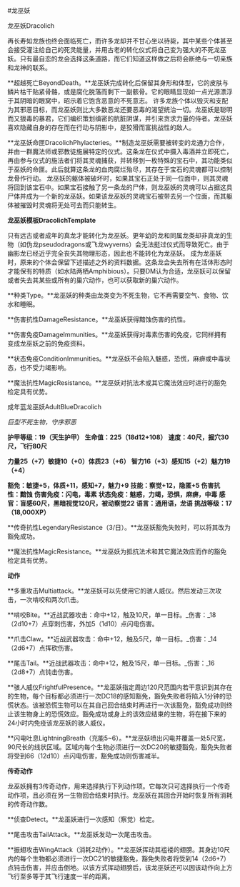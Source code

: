 #龙巫妖

龙巫妖Dracolich

再长寿如龙族也终会面临死亡，而许多龙却并不甘心坐以待毙，其中某些个体甚至会接受灌注给自己的死灵能量，并用古老的转化仪式将自己变为强大的不死龙巫妖。只有最自恋的龙会选择这条道路，而它们知道这样做之后将会断绝与一切亲族和龙神的联系。

**超越死亡BeyondDeath。**龙巫妖完成转化后保留其身形和体型，它的皮肤与鳞片枯干贴紧骨骼，或是腐化脱落而剩下一副骸骨。它的眼睛显现如一点光源漂浮于其阴暗的眼窝中，昭示着它饱含恶意的不死意志。
许多龙族个体以毁灭和支配为其邪恶目标，而龙巫妖则比大多数恶龙还要恶毒的渴望统治一切。龙巫妖是聪明而又狠毒的暴君，它们编织策划缜密的肮脏阴谋，并引来贪求力量的侍者。龙巫妖喜欢隐藏自身的存在而在行动与阴影中，是狡猾而富挑战性的敌人。

**龙巫妖命匣DracolichPhylacteries。**制造龙巫妖需要被转变的龙通力合作，并由一群魔法师或邪教徒施展特定的仪式。这条龙在仪式中摄入毒酒并立即死亡，再由参与仪式的施法者们将其灵魂捕获，并转移到一枚特殊的宝石中，其功能类似于巫妖的命匣。此后就算这条龙的血肉腐烂殆尽，其存在于宝石的灵魂都可以控制龙骨作行动。
龙巫妖的躯体被破坏时，如果其宝石正处于同一位面中，则其灵魂将回到该宝石中。如果宝石接触了另一条龙的尸体，则龙巫妖的灵魂可以占据这具尸体并成为一个新的龙巫妖。如果该龙巫妖的灵魂宝石被带去另一个位面，而其躯体被摧毁时灵魂将无处可去而只能转生。

**龙巫妖模板DracolichTemplate**

只有远古或者成年的真龙才能转化为龙巫妖。更年幼的龙和同属龙类却非真龙的生物（如伪龙pseudodragons或飞龙wyverns）会无法挺过仪式而导致死亡。由于幽影龙已经近乎完全丧失其物理形态，因此也不能转化为龙巫妖。
成为龙巫妖时，原来的个体会保留下述描述之外的资料数据。这条龙会失去所有在活体形态时才能保有的特质（如水陆两栖Amphibious）。只要DM认为合适，龙巫妖可以保留或者失去其某些或所有的巢穴动作，也可以获取新的巢穴动作。

**种类Type。**龙巫妖的种类由龙类变为不死生物，它不再需要空气、食物、饮水和睡眠。

**伤害抗性DamageResistance。**龙巫妖获得黯蚀伤害的抗性。

**伤害免疫DamageImmunities。**龙巫妖获得对毒素伤害的免疫，它同样拥有变成龙巫妖之前的免疫资料。

**状态免疫ConditionImmunities。**龙巫妖不会陷入魅惑，恐慌，麻痹或中毒状态，也不受力竭影响。

**魔法抗性MagicResistance。**龙巫妖对抗法术或其它魔法效应时进行的豁免检定具有优势。

成年蓝龙巫妖AdultBlueDracolich

_巨型不死生物，守序邪恶_

**护甲等级：19（天生护甲）**
**生命值：225（18d12+108）**
**速度：40尺，掘穴30尺，飞行80尺**

**力量25（+7）敏捷10（+0）体质23（+6）**
**智力16（+3）感知15（+2）魅力19（+4）**

**豁免：敏捷+5，体质+11，感知+7，魅力+9**
**技能：察觉+12，隐匿+5**
**伤害抗性：黯蚀**
**伤害免疫：闪电，毒素**
**状态免疫：魅惑，力竭，恐惧，麻痹，中毒**
**感官：盲感60尺，黑暗视觉120尺，被动察觉22**
**语言：通用语，龙语**
**挑战等级：17（18,000XP）**

**传奇抗性LegendaryResistance（3/日）。**龙巫妖豁免失败时，可以将其改为豁免成功。

**魔法抗性MagicResistance。**龙巫妖为抵抗法术和其它魔法效应而作的豁免检定具有优势。

**动作**

**多重攻击Multiattack。**龙巫妖可以先使用它的骇人威仪。然后发动三次攻击，一次啃咬和两次爪击。

**啃咬Bite。**近战武器攻击：命中+12，触及10尺，单一目标。_伤害：_18（2d10+7）点穿刺伤害，外加5（1d10）点闪电伤害。

**爪击Claw。**近战武器攻击：命中+12，触及5尺，单一目标。_伤害：_14（2d6+7）点挥砍伤害。

**尾击Tail。**近战武器攻击：命中+12，触及15尺，单一目标。_伤害：_16（2d8+7）点钝击伤害。

**骇人威仪FrightfulPresence。**龙巫妖指定周边120尺范围内若干意识到其存在的生物，每个目标都必须进行一次DC18的感知豁免，豁免失败者将陷入1分钟的恐慌状态。该被恐慌生物可以在其自己回合结束时再进行一次该豁免，豁免成功则终止该生物身上的恐慌效应。豁免成功或身上的该效应结束的生物，将在接下来的24小时内免疫该龙巫妖的骇人威仪。

**闪电吐息LightningBreath（充能5~6）。**龙巫妖喷出闪电并覆盖一处5尺宽，90尺长的线状区域。区域内每个生物必须进行一次DC20的敏捷豁免，豁免失败者将受到66（12d10）点闪电伤害，豁免成功则伤害减半。

**传奇动作**

龙巫妖拥有3传奇动作，用来选择执行下列动作项。它每次只可选择执行一个传奇动作项，且必须在另一生物回合结束时执行。龙巫妖在其回合开始时恢复所有消耗的传奇动作数。

**侦查Detect。**龙巫妖进行一次感知（察觉）检定。

**尾击攻击TailAttack。**龙巫妖发动一次尾击攻击。

**振翅攻击WingAttack（消耗2动作）。**龙巫妖挥动其褴褛的翅膀。其身边10尺内的每个生物都必须进行一次DC21的敏捷豁免，豁免失败者将受到14（2d6+7）点钝击伤害，并应击倒地。以该方式挥动翅膀后，该龙巫妖还可以因该动作向上方飞行至多等于其飞行速度一半的距离。
